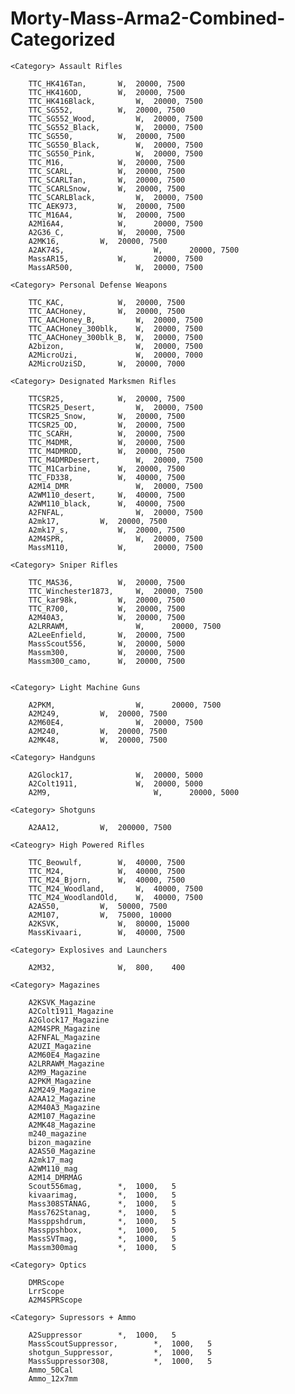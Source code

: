 # Morty-Mass-Arma2-Combined-Categorized

    <Category> Assault Rifles
    
        TTC_HK416Tan, 		W, 	20000, 7500
	    TTC_HK416OD, 		W, 	20000, 7500
	    TTC_HK416Black, 		W, 	20000, 7500
        TTC_SG552, 			W, 	20000, 7500
	    TTC_SG552_Wood, 		W, 	20000, 7500
	    TTC_SG552_Black, 		W, 	20000, 7500
  	    TTC_SG550, 			W, 	20000, 7500
  	    TTC_SG550_Black, 		W, 	20000, 7500
  	    TTC_SG550_Pink, 		W, 	20000, 7500
  	    TTC_M16, 			W, 	20000, 7500
  	    TTC_SCARL, 			W, 	20000, 7500
  	    TTC_SCARLTan, 		W, 	20000, 7500
  	    TTC_SCARLSnow, 		W, 	20000, 7500
  	    TTC_SCARLBlack, 		W, 	20000, 7500
        TTC_AEK973, 		W, 	20000, 7500
        TTC_M16A4, 			W, 	20000, 7500
        A2M16A4,			W,      20000, 7500
        A2G36_C,			W,	20000, 7500
        A2MK16,			W,	20000, 7500
	    A2AK74S,                    W,      20000, 7500
	    MassAR15,			W,      20000, 7500
	    MassAR500,		        W,	20000, 7500
	
    <Category> Personal Defense Weapons
    
        TTC_KAC, 			W, 	20000, 7500
	    TTC_AACHoney, 		W, 	20000, 7500
	    TTC_AACHoney_B, 		W, 	20000, 7500
	    TTC_AACHoney_300blk, 	W, 	20000, 7500
	    TTC_AACHoney_300blk_B, 	W, 	20000, 7500
        A2bizon,		        W,	20000, 7500
	    A2MicroUzi,		        W,	20000, 7000
	    A2MicroUziSD,		W,	20000, 7000
   
    <Category> Designated Marksmen Rifles
    
        TTCSR25, 			W, 	20000, 7500
	    TTCSR25_Desert, 		W, 	20000, 7500
	    TTCSR25_Snow, 		W, 	20000, 7500
	    TTCSR25_OD, 		W, 	20000, 7500
        TTC_SCARH, 			W, 	20000, 7500
        TTC_M4DMR, 			W, 	20000, 7500
	    TTC_M4DMROD, 		W, 	20000, 7500
	    TTC_M4DMRDesert, 		W, 	20000, 7500
	    TTC_M1Carbine, 		W, 	20000, 7500
	    TTC_FD338, 			W, 	40000, 7500
	    A2M14_DMR         		W, 	20000, 7500
	    A2WM110_desert,		W,	40000, 7500
	    A2WM110_black,		W,	40000, 7500
	    A2FNFAL,		        W,	20000, 7500
	    A2mk17,			W,	20000, 7500
	    A2mk17_s,			W,	20000, 7500
	    A2M4SPR,		        W,	20000, 7500
	    MassM110,			W,      20000, 7500
      
    <Category> Sniper Rifles
    
        TTC_MAS36, 			W, 	20000, 7500
	    TTC_Winchester1873, 	W, 	20000, 7500
	    TTC_kar98k, 		W, 	20000, 7500
	    TTC_R700, 			W, 	20000, 7500
	    A2M40A3,			W,	20000, 7500
	    A2LRRAWM,           	W,      20000, 7500
	    A2LeeEnfield,		W,	20000, 7500
	    MassScout556,		W,	20000, 5000
	    Massm300,			W,	20000, 7500	
	    Massm300_camo,		W,	20000, 7500	
	    
      
    <Category> Light Machine Guns
    
        A2PKM,              	W,      20000, 7500
	    A2M249,		   	W,	20000, 7500
	    A2M60E4,		        W,	20000, 7500
	    A2M240,			W,	20000, 7500
	    A2MK48,			W,	20000, 7500
		
    <Category> Handguns
    
        A2Glock17,		    	W,	20000, 5000
	    A2Colt1911,		    	W,	20000, 5000
	    A2M9,                       W,      20000, 5000
	 
    <Category> Shotguns
    
        A2AA12,			W,	200000, 7500

    <Cateogry> High Powered Rifles
    	
	    TTC_Beowulf, 		W, 	40000, 7500
	    TTC_M24, 			W, 	40000, 7500
	    TTC_M24_Bjorn, 		W, 	40000, 7500
	    TTC_M24_Woodland, 		W, 	40000, 7500
	    TTC_M24_WoodlandOld, 	W, 	40000, 7500
	    A2AS50,			W,	50000, 7500
	    A2M107,			W,	75000, 10000
	    A2KSVK,		    	W,	80000, 15000
	    MassKivaari,		W,	40000, 7500	

    <Category> Explosives and Launchers
    
        A2M32,		    	W,	800,	400
	
    <Category> Magazines
    
        A2KSVK_Magazine
        A2Colt1911_Magazine
        A2Glock17_Magazine
        A2M4SPR_Magazine
        A2FNFAL_Magazine
        A2UZI_Magazine
        A2M60E4_Magazine
        A2LRRAWM_Magazine
        A2M9_Magazine
        A2PKM_Magazine
        A2M249_Magazine
        A2AA12_Magazine
        A2M40A3_Magazine
        A2M107_Magazine
        A2MK48_Magazine
        m240_magazine
        bizon_magazine
        A2AS50_Magazine
        A2mk17_mag
        A2WM110_mag
        A2M14_DMRMAG
	    Scout556mag,		*,	1000,	5	
	    kivaarimag,			*,	1000,	5	
	    Mass308STANAG,		*,	1000,	5	
	    Mass762Stanag,		*,	1000,	5	
	    Massppshdrum,		*,	1000,	5	
	    Massppshbox,		*,	1000,	5	
	    MassSVTmag,			*,	1000,	5	
	    Massm300mag			*,	1000,	5

    <Category> Optics
      
        DMRScope
        LrrScope
        A2M4SPRScope
      
    <Category> Supressors + Ammo
      
        A2Suppressor 		*,	1000,	5
	    MassScoutSuppressor,        *,	1000,	5	
	    shotgun_Suppressor,	        *,	1000,	5	
	    MassSuppressor308,	        *,	1000,	5
        Ammo_50Cal   		
        Ammo_12x7mm	        
